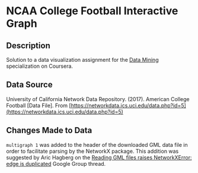 # NCAA College Football Interactive Graph

## Description

Solution to a data visualization assignment for the [Data Mining](https://www.coursera.org/specializations/data-mining) specialization on Coursera.

## Data Source

University of California Network Data Repository. (2017). American College Football [Data File]. From [https://networkdata.ics.uci.edu/data.php?id=5](https://networkdata.ics.uci.edu/data.php?id=5)

## Changes Made to Data

`multigraph 1` was added to the header of the downloaded GML data file in order to facilitate parsing by the NetworkX package. This addition was suggested by Aric Hagberg on the [Reading GML files raises NetworkXError: edge is duplicated](https://groups.google.com/forum/#!topic/networkx-discuss/kF2sbuLjGwY) Google Group thread.